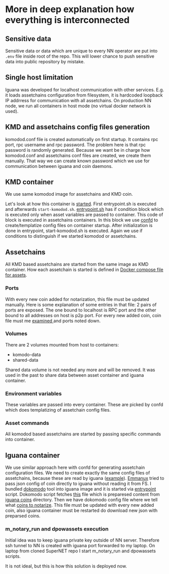 # More in deep explanation how everything is interconnected
## Sensitive data
Sensitive data or data which are unique to every NN operator are put into `.env` file inside root of the repo.
This will lower chance to push sensitive data into public repository by mistake.

## Single host limitation
Iguana was developed for localhost communication with other services. E.g. it loads assetchains configuration from filesystem, it is hardcoded loopback IP addrress for communication with all assetchains. On production NN node, we run all containers in host mode (no virtual docker network is used).


## KMD and assetchains config files generation
komodod.conf file is created automatically on first startup. It contains rpc port, rpc username and rpc password. The problem here is that rpc password is randomly generated.
Because we want be in charge how komodod.conf and assetchains conf files are created, we create them manually. That way we can create known password which we use for communication between iguana and coin daemons.


## KMD container
We use same komodod image for assetchains and KMD coin.

Let's look at how this container is [started](https://github.com/patchkez/kmdplatform/blob/master/komodod/Dockerfile#L65).
First entrypoint.sh is executed and afterwards `start-komodod.sh`.
[entrypoint.sh](https://github.com/patchkez/kmdplatform/blob/master/komodod/entrypoint.sh) has if condition block which is executed only when asset variables are passed to container. This code of block is executed in assetchains containers. In this block we use [confd](https://github.com/kelseyhightower/confd) to create/templatize config files on container startup.
After initialization is done in entrypoint, start-komodod.sh is executed. Again we use if conditions to distinguish if we started komodod or assetchains.

## Assetchains
All KMD based assetchains are started from the same image as KMD container.
How each assetchain is started is defined in [Docker compose file for assets](https://github.com/patchkez/kmdplatform/blob/master/docker-compose-assets-production.yml).

### Ports
With every new coin added for notarization, this file must be updated manually. Here is some explanation of some entries in that file:
2 pairs of ports are exposed. The one bound to localhost is RPC port and the other bound to all addresses on host is p2p port.
For every new added coin, coin file must me [examined ](https://github.com/jl777/SuperNET/blob/dev/iguana/coins/zex_7776) and ports noted down.

### Volumes
There are 2 volumes mounted from host to containers:
- komodo-data
- shared-data

Shared data volume is not needed any more and will be removed. It was used in the past to share data between asset container and iguana container.

### Environment variables
These variables are passed into every container. These are picked by confd which does templatizing of assetchain config files.

### Asset commands
All komodod based assetchains are started by passing specific commands into container.

## Iguana container
We use similar approach here with confd for generating assetchain configuration files. We need to create exactly the same config files of assetchains, because these are read by iguana ([example](https://github.com/jl777/SuperNET/blob/dev/iguana/coins/zex_7776)).
[Emmanux](https://github.com/emmnx) tried to pass json config of coin directly to iguana without reading it from FS. I bundled [dokomodo](https://github.com/KomodoPlatform/komodotools/tree/master/dragonriders) tool into iguana image and it is started via [entrypoint](https://github.com/patchkez/kmdplatform/blob/master/iguana/docker/entrypoint.sh#L13) script. Dokomodo script fetches [this](https://github.com/KomodoPlatform/komodotools/blob/master/dragonriders/dokomodo/cli.py#L19) file which is preparesed content from [iguana coins](https://github.com/jl777/SuperNET/tree/dev/iguana/coins) directory. Then we have dokomodo config file where we tell what [coins to notarize](https://github.com/KomodoPlatform/komodotools/blob/master/dragonriders/dokomodo/yaml/config.ini#L53).
This file must be updated with every new added coin, also iguana container must be restarted do download new json with preparsed coins.

### m_notary_run and dpowassets execution
Initial idea was to keep iguana private key outside of NN server. Therefore ssh tunnel to NN is created with iguana port forwarded to my laptop. On laptop from cloned SuperNET repo I start m_notary_run and dpowassets scripts.

It is not ideal, but this is how this solution is deployed now.



